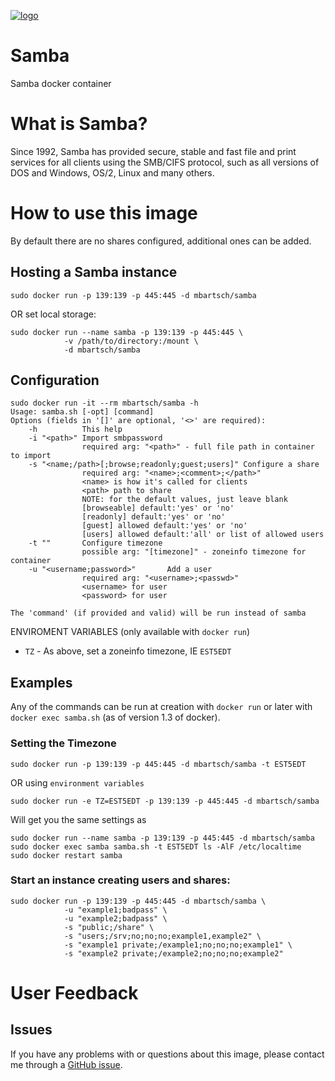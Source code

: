 [![logo](https://raw.githubusercontent.com/mbartsch/samba/master/logo.jpg)](https://www.samba.org)

# Samba

Samba docker container

# What is Samba?

Since 1992, Samba has provided secure, stable and fast file and print services
for all clients using the SMB/CIFS protocol, such as all versions of DOS and
Windows, OS/2, Linux and many others.

# How to use this image

By default there are no shares configured, additional ones can be added.

## Hosting a Samba instance

    sudo docker run -p 139:139 -p 445:445 -d mbartsch/samba

OR set local storage:

    sudo docker run --name samba -p 139:139 -p 445:445 \
                -v /path/to/directory:/mount \
                -d mbartsch/samba

## Configuration

    sudo docker run -it --rm mbartsch/samba -h
    Usage: samba.sh [-opt] [command]
    Options (fields in '[]' are optional, '<>' are required):
        -h          This help
        -i "<path>" Import smbpassword
                    required arg: "<path>" - full file path in container to import
        -s "<name;/path>[;browse;readonly;guest;users]" Configure a share
                    required arg: "<name>;<comment>;</path>"
                    <name> is how it's called for clients
                    <path> path to share
                    NOTE: for the default values, just leave blank
                    [browseable] default:'yes' or 'no'
                    [readonly] default:'yes' or 'no'
                    [guest] allowed default:'yes' or 'no'
                    [users] allowed default:'all' or list of allowed users
        -t ""       Configure timezone
                    possible arg: "[timezone]" - zoneinfo timezone for container
        -u "<username;password>"       Add a user
                    required arg: "<username>;<passwd>"
                    <username> for user
                    <password> for user

    The 'command' (if provided and valid) will be run instead of samba

ENVIROMENT VARIABLES (only available with `docker run`)

 * `TZ` - As above, set a zoneinfo timezone, IE `EST5EDT`

## Examples

Any of the commands can be run at creation with `docker run` or later with
`docker exec samba.sh` (as of version 1.3 of docker).

### Setting the Timezone

    sudo docker run -p 139:139 -p 445:445 -d mbartsch/samba -t EST5EDT

OR using `environment variables`

    sudo docker run -e TZ=EST5EDT -p 139:139 -p 445:445 -d mbartsch/samba

Will get you the same settings as

    sudo docker run --name samba -p 139:139 -p 445:445 -d mbartsch/samba
    sudo docker exec samba samba.sh -t EST5EDT ls -AlF /etc/localtime
    sudo docker restart samba

### Start an instance creating users and shares:

    sudo docker run -p 139:139 -p 445:445 -d mbartsch/samba \
                -u "example1;badpass" \
                -u "example2;badpass" \
                -s "public;/share" \
                -s "users;/srv;no;no;no;example1,example2" \
                -s "example1 private;/example1;no;no;no;example1" \
                -s "example2 private;/example2;no;no;no;example2"

# User Feedback

## Issues

If you have any problems with or questions about this image, please contact me
through a [GitHub issue](https://github.com/mbartsch/samba/issues).
